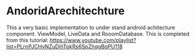 # AndoridArechitechture
This a very basic implementation to under stand android achitecture component. ViewModel, LiveData and RooomDatabase.
This is completed from this tutorial: https://www.youtube.com/playlist?list=PLrnPJCHvNZuDihTpkRs6SpZhqgBqPU118
